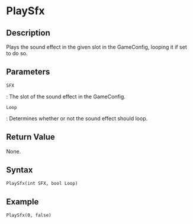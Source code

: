 # PlaySfx

## Description
Plays the sound effect in the given slot in the GameConfig, looping it if set to do so.

## Parameters
`SFX`

:   The slot of the sound effect in the GameConfig.

`Loop`

:   Determines whether or not the sound effect should loop.

## Return Value
None.

## Syntax
```
PlaySfx(int SFX, bool Loop)
```

## Example
```
PlaySfx(0, false)
```